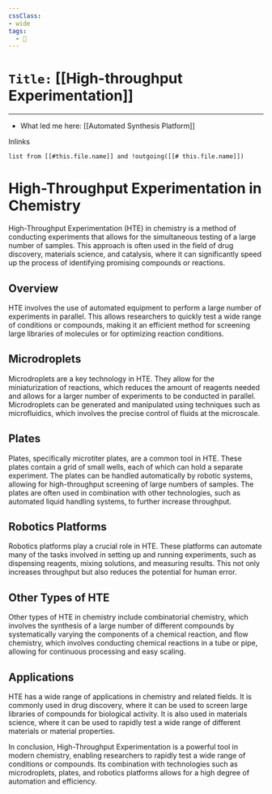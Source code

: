 ```yaml
---
cssClass:
- wide
tags:
  - 🧪
---
```


# `Title:` [[High-throughput Experimentation]]
--- 

- What led me here: [[Automated Synthesis Platform]]

Inlinks
```dataview 
list from [[#this.file.name]] and !outgoing([[# this.file.name]]) 
```

# High-Throughput Experimentation in Chemistry

High-Throughput Experimentation (HTE) in chemistry is a method of conducting experiments that allows for the simultaneous testing of a large number of samples. This approach is often used in the field of drug discovery, materials science, and catalysis, where it can significantly speed up the process of identifying promising compounds or reactions.

## Overview

HTE involves the use of automated equipment to perform a large number of experiments in parallel. This allows researchers to quickly test a wide range of conditions or compounds, making it an efficient method for screening large libraries of molecules or for optimizing reaction conditions.

## Microdroplets

Microdroplets are a key technology in HTE. They allow for the miniaturization of reactions, which reduces the amount of reagents needed and allows for a larger number of experiments to be conducted in parallel. Microdroplets can be generated and manipulated using techniques such as microfluidics, which involves the precise control of fluids at the microscale.

## Plates

Plates, specifically microtiter plates, are a common tool in HTE. These plates contain a grid of small wells, each of which can hold a separate experiment. The plates can be handled automatically by robotic systems, allowing for high-throughput screening of large numbers of samples. The plates are often used in combination with other technologies, such as automated liquid handling systems, to further increase throughput.

## Robotics Platforms

Robotics platforms play a crucial role in HTE. These platforms can automate many of the tasks involved in setting up and running experiments, such as dispensing reagents, mixing solutions, and measuring results. This not only increases throughput but also reduces the potential for human error.

## Other Types of HTE

Other types of HTE in chemistry include combinatorial chemistry, which involves the synthesis of a large number of different compounds by systematically varying the components of a chemical reaction, and flow chemistry, which involves conducting chemical reactions in a tube or pipe, allowing for continuous processing and easy scaling.

## Applications

HTE has a wide range of applications in chemistry and related fields. It is commonly used in drug discovery, where it can be used to screen large libraries of compounds for biological activity. It is also used in materials science, where it can be used to rapidly test a wide range of different materials or material properties.

In conclusion, High-Throughput Experimentation is a powerful tool in modern chemistry, enabling researchers to rapidly test a wide range of conditions or compounds. Its combination with technologies such as microdroplets, plates, and robotics platforms allows for a high degree of automation and efficiency.